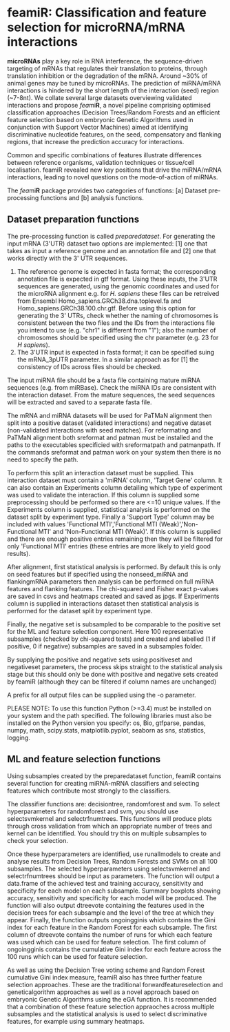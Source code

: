 # feamiR: Classification and feature selection for microRNA/mRNA interactions #

**microRNAs** play a key role in RNA interference, the sequence-driven targeting of mRNAs that regulates their translation to proteins, through translation inhibition or the degradation of the mRNA. Around ~30% of animal genes may be tuned by microRNAs. The prediction of miRNA/mRNA interactions is hindered by the short length of the interaction (seed) region (~7-8nt). We collate several large datasets overviewing validated interactions and propose *fea*mi**R**, a novel pipeline comprising optimised classification approaches (Decision Trees/Random Forests and an efficient feature selection based on embryonic Genetic Algorithms used in conjunction with Support Vector Machines) aimed at identifying discriminative nucleotide features, on the seed, compensatory and flanking regions, that increase the prediction accuracy for interactions.

Common and specific combinations of features illustrate differences between reference organisms, validation techniques or tissue/cell localisation. feamiR revealed new key positions that drive the miRNA/mRNA interactions, leading to novel questions on the mode-of-action of miRNAs.


The *fea*mi**R** package provides two categories of functions: [a] Dataset pre-processing functions and [b] analysis functions.

## Dataset preparation functions ##

The pre-processing function is called *preparedataset*. For generating the input mRNA (3'UTR) dataset two options are implemented: [1] one that takes as input a reference genome and an annotation file and [2] one that works directly with the 3' UTR sequences.

1. The reference genome is expected in fasta format; the corresponding annotation file  is expected in gtf format. Using these inputs, the 3'UTR sequences are generated, using the genomic coordinates and used for the microRNA alignment e.g. for *H. sapiens* these files can be retreived from Ensembl  Homo_sapiens.GRCh38.dna.toplevel.fa and Homo_sapiens.GRCh38.100.chr.gtf. Before using this option for generating the 3' UTRs, check whether the naming of chromosomes is consistent between the two files and the IDs from the interactions file you intend to use (e.g. "chr1" is different from "1"); also the number of chromosomes should be specified using the chr parameter (e.g. 23 for *H sapiens*).
2. The 3'UTR input is expected in fasta format; it can be specified suing the mRNA_3pUTR parameter. In a similar approach as for [1] the consistency of IDs across files should be checked. 

The input miRNA file should be a fasta file containing mature miRNA sequences (e.g. from miRBase). Check the miRNA IDs are consistent with the interaction dataset. From the mature sequences, the seed sequences will be extracted and saved to a separate fasta file.

The mRNA and miRNA datasets will be used for PaTMaN alignment then split into a positive dataset (validated interactions) and negative dataset (non-validated interactions with seed matches). For reformating and PaTMaN alignment both sreformat and patman must be installed and the paths to the executables specificied with sreformatpath and patmanpath. If the commands sreformat and patman work on your system then there is no need to specify the path.

To perform this split an interaction dataset must be supplied. This interaction dataset must contain a 'miRNA' column, 'Target Gene' column. It can also contain an Experiments column detailing which type of experiment was used to validate the interaction. If this column is supplied some preprocessing should be performed so there are <=10 unique values. If the Experiments column is supplied, statistical analysis is performed on the dataset split by experiment type. Finally a 'Support Type' column may be included with values 'Functional MTI','Functional MTI (Weak)','Non-Functional MTI' and 'Non-Functional MTI (Weak)'. If this column is supplied and there are enough positive entries remaining then they will be filtered for only 'Functional MTI' entries (these entries are more likely to yield good results).

After alignment, first statistical analysis is performed. By default this is only on seed features but if specified using the nonseed_miRNA and flankingmRNA parameters then analysis can be performed on full miRNA features and flanking features. The chi-squared and Fisher exact p-values are saved in csvs and heatmaps created and saved as jpgs. If Experiments column is supplied in interactions dataset then statistical analysis is performed for the dataset split by experiment type.

Finally, the negative set is subsampled to be comparable to the positive set for the ML and feature selection component. Here 100 representative subsamples (checked by chi-squared tests) and created and labelled (1 if positive, 0 if negative) subsamples are saved in a subsamples folder.

By supplying the positive and negative sets using positiveset and negativeset parameters, the process skips straight to the statistical analysis stage but this should only be done with positive and negative sets created by feamiR (although they can be filtered if column names are unchanged)

A prefix for all output files can be supplied using the -o parameter.

PLEASE NOTE: To use this function Python (>=3.4) must be installed on your system and the path specified. The following libraries must also be installed on the Python version you specify: os, Bio, gtfparse, pandas, numpy, math, scipy.stats, matplotlib.pyplot, seaborn as sns, statistics, logging.

## ML and feature selection functions ##

Using subsamples created by the preparedataset function, feamiR contains several function for creating miRNA-mRNA classifiers and selecting features which contribute most strongly to the classifiers.

The classifier functions are: decisiontree, randomforest and svm.
To select hyperparameters for randomforest and svm, you should use selectsvmkernel and selectrfnumtrees. This functions will produce plots through cross validation from which an appropriate number of trees and kernel can be identified. You should try this on multiple subsamples to check your selection.

Once these hyperparameters are identified, use runallmodels to create and analyse results from Decision Trees, Random Forests and SVMs on all 100 subsamples. The selected hyperparameters using selectsvmkernel and selectrfnumtrees should be input as parameters. The function will output a data.frame of the achieved test and training accuracy, sensitivity and specificity for each model on each subsample. Summary boxplots showing accuracy, sensitivity and specificity for each model will be produced. The function will also output dtreevote containing the features used in the decision trees for each subsample and the level of the tree at which they appear. Finally, the function outputs ongoingginis which contains the Gini index for each feature in the Random Forest for each subsample. The first column of dtreevote contains the number of runs for which each feature was used which can be used for feature selection. The first column of ongoingginis contains the cumulative Gini index for each feature across the 100 runs which can be used for feature selection.

As well as using the Decision Tree voting scheme and Random Forest cumulative Gini index measure, feamiR also has three further feature selection approaches. These are the traditional forwardfeatureselection and geneticalgorithm approaches as well as a novel approach based on embryonic Genetic Algorithms using the eGA function.
It is recommended that a combination of these feature selection appraoches across multiple subsamples and the statistical analysis is used to select discriminative features, for example using summary heatmaps.
